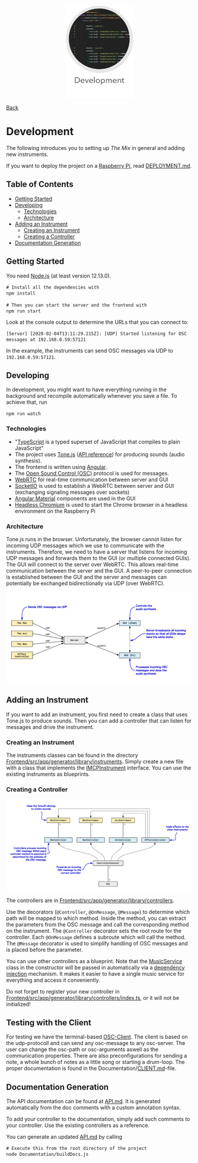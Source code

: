 <div align="center">
  <img src="../images/development.png" alt="gui" height="250px">
</div>

[Back](../../README.md)

# Development
The following introduces you to setting up *The Mix* in general and adding new instruments.

If you want to deploy the project on a [Raspberry Pi], read [DEPLOYMENT.md](Documentation/development/DEPLOYMENT.md).

## Table of Contents
- [Getting Started](#getting-started)
- [Developing](#developing)
  * [Technologies](#technologies)
  * [Architecture](#architecture)
- [Adding an Instrument](#adding-an-instrument)
  * [Creating an Instrument](#creating-an-instrument)
  * [Creating a Controller](#creating-a-controller)
- [Documentation Generation](#documentation-generation)

## Getting Started
You need [Node.js] (at least version 12.13.0).

```shell script
# Install all the dependencies with
npm install

# Then you can start the server and the frontend with
npm run start
```

Look at the console output to determine the URLs that you can connect to:
```
[Server] [2020-02-04T13:11:29.215Z]: [UDP] Started listening for OSC messages at 192.168.0.59:57121
```
In the example, the instruments can send OSC messages via UDP to `192.168.0.59:57121`.

## Developing
In development, you might want to have everything running in the background and recompile automatically whenever you save a file. To achieve that, run
```
npm run watch
```

### Technologies
- "[TypeScript] is a typed superset of JavaScript that compiles to plain JavaScript"
- The project uses [Tone.js] ([API reference](https://tonejs.github.io/docs/14.4.79/Tone)) for producing sounds (audio synthesis).
- The frontend is written using [Angular].
- The [Open Sound Control (OSC)](http://opensoundcontrol.org/introduction-osc) protocol is used for messages.
- [WebRTC] for real-time communication between server and GUI
- [SocketIO] is used to establish a WebRTC between server and GUI (exchanging signaling messages over sockets)
- [Angular Material] components are used in the GUI
- [Headless Chromium] is used to start the Chrome browser in a headless environment on the Raspberry Pi

[Node.js]: https://nodejs.org/en/
[Tone.js]: https://tonejs.github.io/
[Angular]: https://angular.io/
[WebRTC]: https://developer.mozilla.org/en-US/docs/Web/API/WebRTC_API
[SocketIO]: https://socket.io/
[Angular Material]: https://material.angular.io/
[Headless Chromium]: https://developers.google.com/web/updates/2017/04/headless-chrome
[TypeScript]: https://www.typescriptlang.org/
[Raspberry Pi]: https://www.raspberrypi.org/

### Architecture
Tone.js runs in the browser. Unfortunately, the browser cannot listen for incoming UDP messages which we use to communicate with the instruments. Therefore, we need to have a server that listens for incoming UDP messages and forwards them to the GUI (or multiple connected GUIs).
The GUI will connect to the server over WebRTC. This allows real-time communication between the server and the GUI. A peer-to-peer connection is established between the GUI and the server and messages can potentially be exchanged bidirectionally via UDP (over WebRTC).

![Simplified Architecture](images/architecture.png "Simplified Architecture")

## Adding an Instrument
If you want to add an instrument, you first need to create a class that uses Tone.js to produce sounds. Then you can add a controller that can listen for messages and drive the instrument.

### Creating an Instrument
The instruments classes can be found in the directory [Frontend/src/app/generator/library/instruments](../../Frontend/src/app/generator/library/instruments). Simply create a new file with a class that implements the [IMCPInstrument](../../Frontend/src/app/generator/library/mcp-instrument.ts) interface. You can use the existing instruments as blueprints.

### Creating a Controller
![Controller](images/controller.png)

The controllers are in [Frontend/src/app/generator/library/controllers](../../Frontend/src/app/generator/library/controllers).

Use the decorators (`@Controller`, `@OnMessage`, `@Message`) to determine which path will be mapped to which method. Inside the method, you can extract the parameters from the OSC message and call the corresponding method on the instrument. The `@Controller` decorator sets the root route for the controller. Each `@OnMessage` defines a subroute which will call the method. The `@Message` decorator is used to simplify handling of OSC messages and is placed before the parameter.

You can use other controllers as a blueprint. Note that the [MusicService](../../Frontend/src/app/generator/library/music.service.ts) class in the constructor will be passed in automatically via a [dependency injection](https://www.freecodecamp.org/news/a-quick-intro-to-dependency-injection-what-it-is-and-when-to-use-it-7578c84fa88f/) mechanism. It makes it easier to have a single music service for everything and access it conveniently.

Do not forget to register your new controller in [Frontend/src/app/generator/library/controllers/index.ts](../../Frontend/src/app/generator/library/controllers/index.ts), or it will not be initialized!

## Testing with the Client
For testing we have the terminal-based [OSC-Client](Documentation/CLIENT.md). The client is based on the udp-protocoll and can send any osc-message to any osc-server. The user can change the osc-path or osc-arguments aswell as the communication properties. There are also preconfigurations for sending a note, a whole bunch of notes as a little song or starting a drum-loop. 
The proper documentation is found in the Documentation/[CLIENT.md](Documentation/CLIENT.md)-file.

## Documentation Generation
The API documentation can be found at [API.md](Documentation/API.md). It is generated automatically from the doc comments with a custom annotation syntax.

To add your controller to the documentation, simply add such comments to your controller. Use the existing controllers as a reference.

You can generate an updated [API.md](Documentation/API.md) by calling
```
# Execute this from the root directory of the project
node Documentation/buildDocs.js
```
